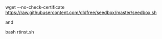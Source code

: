 wget --no-check-certificate https://raw.githubusercontent.com/dldfree/seedbox/master/seedbox.sh

and

bash rtinst.sh
